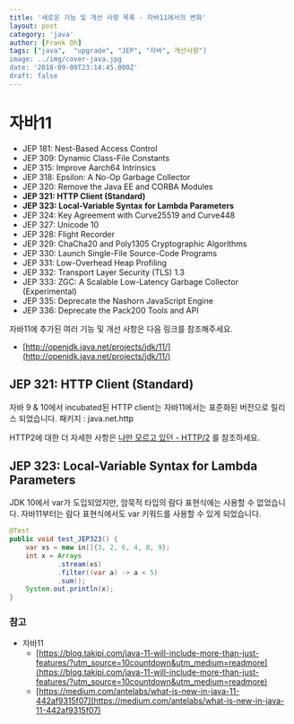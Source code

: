```yaml
---
title: '새로운 기능 및 개선 사항 목록 - 자바11에서의 변화'
layout: post
category: 'java'
author: [Frank Oh]
tags: ["java",  "upgrade", "JEP", "자바", 개선사항"]
image: ../img/cover-java.jpg
date: '2018-09-09T23:14:45.000Z'
draft: false
---
```


# 자바11

- JEP 181: Nest-Based Access Control
- JEP 309: Dynamic Class-File Constants
- JEP 315: Improve Aarch64 Intrinsics
- JEP 318: Epsilon: A No-Op Garbage Collector
- JEP 320: Remove the Java EE and CORBA Modules
- **JEP 321: HTTP Client (Standard)**
- **JEP 323: Local-Variable Syntax for Lambda Parameters**
- JEP 324: Key Agreement with Curve25519 and Curve448
- JEP 327: Unicode 10
- JEP 328: Flight Recorder
- JEP 329: ChaCha20 and Poly1305 Cryptographic Algorithms
- JEP 330: Launch Single-File Source-Code Programs
- JEP 331: Low-Overhead Heap Profiling
- JEP 332: Transport Layer Security (TLS) 1.3
- JEP 333: ZGC: A Scalable Low-Latency Garbage Collector (Experimental)
- JEP 335: Deprecate the Nashorn JavaScript Engine
- JEP 336: Deprecate the Pack200 Tools and API

자바11에 추가된 여러 기능 및 개선 사항은 다음 링크를 참조해주세요.

- [http://openjdk.java.net/projects/jdk/11/](http://openjdk.java.net/projects/jdk/11/)

## JEP 321: HTTP Client (Standard)

자바 9 & 10에서 incubated된 HTTP client는 자바11에서는 표준화된 버전으로 릴리스 되었습니다.
패키지 : java.net.http

HTTP2에 대한 더 자세한 사항은 [나만 모르고 있던 - HTTP/2](https://www.popit.kr/%EB%82%98%EB%A7%8C-%EB%AA%A8%EB%A5%B4%EA%B3%A0-%EC%9E%88%EB%8D%98-http2/) 를 참조하세요.

## JEP 323: Local-Variable Syntax for Lambda Parameters

JDK 10에서 var가 도입되었지만, 암묵적 타입의 람다 표현식에는 사용할 수 없었습니다. 자바11부터는 람다 표현식에서도 var 키워드를 사용할 수 있게 되었습니다.

```java
@Test
public void test_JEP323() {
    var xs = new in[]{3, 2, 6, 4, 8, 9};
    int x = Arrays
            .stream(xs)
            .filter((var a) -> a < 5)
            .sum();
    System.out.println(x);
}
```
### **참고**

- 자바11
  - [https://blog.takipi.com/java-11-will-include-more-than-just-features/?utm_source=10countdown&utm_medium=readmore](https://blog.takipi.com/java-11-will-include-more-than-just-features/?utm_source=10countdown&utm_medium=readmore)
  - [https://medium.com/antelabs/what-is-new-in-java-11-442af9315f07](https://medium.com/antelabs/what-is-new-in-java-11-442af9315f07)

